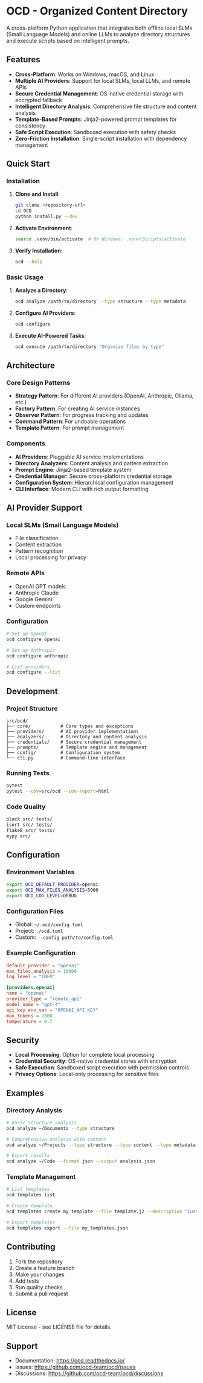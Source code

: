 # OCD - Organized Content Directory

A cross-platform Python application that integrates both offline local SLMs (Small Language Models) and online LLMs to analyze directory structures and execute scripts based on intelligent prompts.

## Features

- **Cross-Platform**: Works on Windows, macOS, and Linux
- **Multiple AI Providers**: Support for local SLMs, local LLMs, and remote APIs
- **Secure Credential Management**: OS-native credential storage with encrypted fallback
- **Intelligent Directory Analysis**: Comprehensive file structure and content analysis
- **Template-Based Prompts**: Jinja2-powered prompt templates for consistency
- **Safe Script Execution**: Sandboxed execution with safety checks
- **Zero-Friction Installation**: Single-script installation with dependency management

## Quick Start

### Installation

1. **Clone and Install**:
   ```bash
   git clone <repository-url>
   cd OCD
   python install.py --dev
   ```

2. **Activate Environment**:
   ```bash
   source .venv/bin/activate  # On Windows: .venv\Scripts\activate
   ```

3. **Verify Installation**:
   ```bash
   ocd --help
   ```

### Basic Usage

1. **Analyze a Directory**:
   ```bash
   ocd analyze /path/to/directory --type structure --type metadata
   ```

2. **Configure AI Providers**:
   ```bash
   ocd configure
   ```

3. **Execute AI-Powered Tasks**:
   ```bash
   ocd execute /path/to/directory "Organize files by type"
   ```

## Architecture

### Core Design Patterns

- **Strategy Pattern**: For different AI providers (OpenAI, Anthropic, Ollama, etc.)
- **Factory Pattern**: For creating AI service instances
- **Observer Pattern**: For progress tracking and updates
- **Command Pattern**: For undoable operations
- **Template Pattern**: For prompt management

### Components

- **AI Providers**: Pluggable AI service implementations
- **Directory Analyzers**: Content analysis and pattern extraction
- **Prompt Engine**: Jinja2-based template system
- **Credential Manager**: Secure cross-platform credential storage
- **Configuration System**: Hierarchical configuration management
- **CLI Interface**: Modern CLI with rich output formatting

## AI Provider Support

### Local SLMs (Small Language Models)
- File classification
- Content extraction
- Pattern recognition
- Local processing for privacy

### Remote APIs
- OpenAI GPT models
- Anthropic Claude
- Google Gemini
- Custom endpoints

### Configuration
```bash
# Set up OpenAI
ocd configure openai

# Set up Anthropic
ocd configure anthropic

# List providers
ocd configure --list
```

## Development

### Project Structure
```
src/ocd/
├── core/           # Core types and exceptions
├── providers/      # AI provider implementations
├── analyzers/      # Directory and content analysis
├── credentials/    # Secure credential management
├── prompts/        # Template engine and management
├── config/         # Configuration system
└── cli.py          # Command-line interface
```

### Running Tests
```bash
pytest
pytest --cov=src/ocd --cov-report=html
```

### Code Quality
```bash
black src/ tests/
isort src/ tests/
flake8 src/ tests/
mypy src/
```

## Configuration

### Environment Variables
```bash
export OCD_DEFAULT_PROVIDER=openai
export OCD_MAX_FILES_ANALYSIS=5000
export OCD_LOG_LEVEL=DEBUG
```

### Configuration Files
- Global: `~/.ocd/config.toml`
- Project: `./ocd.toml`
- Custom: `--config path/to/config.toml`

### Example Configuration
```toml
default_provider = "openai"
max_files_analysis = 10000
log_level = "INFO"

[providers.openai]
name = "openai"
provider_type = "remote_api"
model_name = "gpt-4"
api_key_env_var = "OPENAI_API_KEY"
max_tokens = 2000
temperature = 0.7
```

## Security

- **Local Processing**: Option for complete local processing
- **Credential Security**: OS-native credential stores with encryption
- **Safe Execution**: Sandboxed script execution with permission controls
- **Privacy Options**: Local-only processing for sensitive files

## Examples

### Directory Analysis
```bash
# Basic structure analysis
ocd analyze ~/Documents --type structure

# Comprehensive analysis with content
ocd analyze ~/Projects --type structure --type content --type metadata --content

# Export results
ocd analyze ~/Code --format json --output analysis.json
```

### Template Management
```bash
# List templates
ocd templates list

# Create template
ocd templates create my_template --file template.j2 --description "Custom analysis"

# Export templates
ocd templates export --file my_templates.json
```

## Contributing

1. Fork the repository
2. Create a feature branch
3. Make your changes
4. Add tests
5. Run quality checks
6. Submit a pull request

## License

MIT License - see LICENSE file for details.

## Support

- Documentation: https://ocd.readthedocs.io/
- Issues: https://github.com/ocd-team/ocd/issues
- Discussions: https://github.com/ocd-team/ocd/discussions